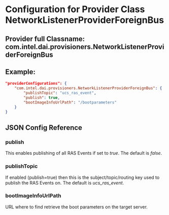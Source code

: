 # Configuration for Provider Class NetworkListenerProviderForeignBus #
## Provider full Classname: __com.intel.dai.provisioners.NetworkListenerProviderForeignBus__ ##
## Example: ##
```json
"providerConfigurations": {
    "com.intel.dai.provisioners.NetworkListenerProviderForeignBus": {
        "publishTopic": "ucs_ras_event",
        "publish": true,
        "bootImageInfoUrlPath": "/bootparameters"
    }
}
```
## JSON Config Reference ##

### publish ###
This enables publishing of all RAS Events if set to _true_.  The default is _false_.

### publishTopic ###
If enabled (publish=true) then this is the subject/topic/routing key used to publish the RAS Events on. The default is _ucs_ras_event_.

### bootImageInfoUrlPath ###
URL where to find retrieve the boot parameters on the target server.
